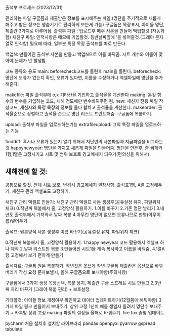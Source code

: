출석부 프로세스 (2023/12/31)

관리하는 파일
구글폼과 제출받은 정보를 표시해주는 파일:(명단을 주기적으로 새롭게 해주고 받은 정보는 행숨기기로 편리하게 보는게 가능) 구글폼은 목장표시, 아이들 명단, 제출칸 3가지로 이루어짐.
출석부 파일 : 업로드후 매주 사본을 만들어 백업할것.(자동화함)
새친구 파일: 인적사항은 메모에 기입할것. 등반날짜앞에 '을 넣어줄것.(그래야 문자열로 인식함)
필요에 따라, 일부분 특정 목장 출석표를 따로 만든다.

백업N:
만들어진 출석부 사본을 만들고 백업N으로 이름 바꿔줌. 시트 개수와 이름이 맞아야 문제가 안 발생함.


코드 종류와 용도
main: beforecheck코드를 돌린후 main을 돌린다.
beforecheck: 명단에 오류가 없는지 확인, 오류가 있다면, 이름을 수정하거나 엑셀파일에 명단을 추가해준다.

makefile: 파일 출석부에 o,x 기타칸을 기입하고 출석율을 계산한다
making: 온갖 함수와 변수를 기입하는 코드, 새해 정도에만 변수바꿔주면 됨.
new: 새신자 전용 파일 작성코드, 새신자와 특정 목장의 정보를 둘다 합치고 출석율을 계산한다.
makeorder: 출석율순으로 정렬하고 출석율 순으로 명단 리스트 프린트해줌. 구글폼에 복붙하기.


upload: 출석부 파일을 업로드하는기능
extrafileupload:  그외 특정 파일을 업로드하는 기능

finddiff: 혹시나 오류가 있는지 알기 위해서 지난번의 사본파일과 지금파일을 비교하는것
happynewyear: 명단을 가지고 새롭게 파일을 만들어줌. 명단을 만든후, 줄 굵게와 1행,1열은 고정시키고 시트 및 범위 보호로 경고메세지 띄우기(편의성을 위해서)


## 새해전에 할 것:
공통으로 할것. 전체 시트 보호, 변경시 경고메세지 권장사항.
출석표1행, A열 고정해두기, 새친구 관리 엑셀표도 고정하기.


새친구 관리 엑셀표 만들기:
새친구 관리 엑셀표 사본 생성후(공유설정 유지, 파일위치 체크)
0.작년꺼 복붙해서 줄, 고정양식 활용하기.
1.이름 바꾸기
2.기존 명단 날리기
3.내년도 출석부에서 가져와서 날짜 복붙
4.아무런 명단이 없으면 오류나므로 한명(아무이름)넣어두기

출석표:
원본양식 사본 생성후 이름 바꾸기(공유설정 유지, 파일위치 체크)

0.작년꺼 복붙해서 줄, 고정양식 활용하기.
1.happy newyear 코드 활용해서 엑셀표 하나 제작
2.날짜 리스트만 복붙
3.만들어진 시트1을 계속 복사하고 이름을 바꿔줌.
4.1열A행 고정해서 보기 편하게 만들기


출석자료:
구글폼 원본 복붙하기. 
작년것은 못쓰게 작년 구글폼 제출칸은 옵션으로 바꿔버리기
작성 요청 문자보낼시, 올해 구글폼으로 보내야함(주의사항)

구글폼에서 3가지 생성 
목장선택, 복붙 용지, 제출칸 
구글 스프레트 시트 만들고 2,3번째 자리 바꾸기 (그래야 복붙 편리) + 보호설정



기타할것:
아이들 정보 개정여부 확인하고 데이터 업데이트하기(12월쯤에 해둬야함)
3가지 파일 링크 만들어서 보내주기. 상위 고정
1년치 애들 생일자 돌려서 명단수 보내주기.+ 카톡방 상위 고정
making 파일의 설정들 올해로 바꿔주기.
fire fox 즐찾 업데이트








pycharm 처음 설치후 설치할 라이브러리
pandas
openpyxl
pyarrow
gspread
tabulate

